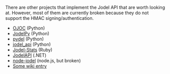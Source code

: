 There are other projects that implement the Jodel API that are worth looking at. However, most of them are currently broken because they do not support the HMAC signing/authentication.
- [OJOC](https://bitbucket.org/cfib90/ojoc) (Python)
- [JodelPy](https://github.com/jafrewa/JodelPy) (Python)
- [pydel](https://github.com/rolsdorph/pydel/) (Python)
- [jodel_api](https://github.com/nborrmann/jodel_api) (Python)
- [Jodel-Stats](https://github.com/ppati000/jodelstats) (Ruby)
- [JodelAPI](https://github.com/ioncodes/JodelAPI) (.NET)
- [node-jodel](https://github.com/Hanse/node-jodel) (node.js, but broken)
- [Some wiki entry](http://jodel-app.wikia.com/wiki/API)
